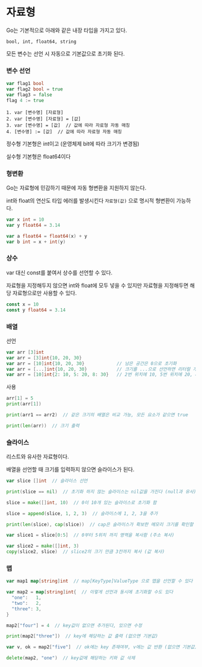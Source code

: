 # 자료형
Go는 기본적으로 아래와 같은 내장 타입을 가지고 있다.
```
bool, int, float64, string
```

모든 변수는 선언 시 자동으로 기본값으로 초기화 된다.

### 변수 선언
```go
var flag1 bool
var flag2 bool = true
var flag3 = false
flag 4 := true
```
```
1. var [변수명] [자료형]
2. var [변수명] [자료형] = [값]
3. var [변수명] = [값]  // 값에 따라 자료형 자동 매칭
4. [변수명] := [값]  // 값에 따라 자료형 자동 매칭
```
정수형 기본형은 int이고 (운영체제 bit에 따라 크기가 변경됨)

실수형 기본형은 float64이다


### 형변환
Go는 자료형에 민감하기 때문에 자동 형변환을 지원하지 않는다.

int와 float의 연산도 타입 에러를 발생시킨다 `자료형(값)` 으로 명시적 형변환이 가능하다.

```go
var x int = 10
var y float64 = 3.14

var a float64 = float64(x) + y
var b int = x + int(y)
```

### 상수
var 대신 const를 붙여서 상수를 선언할 수 있다.

자료형을 지정해두지 않으면 int와 float에 모두 넣을 수 있지만 자료형을 지정해두면 해당 자료형으로만 사용할 수 있다.
```go
const x = 10
const y float64 = 3.14
```

### 배열
선언
```go
var arr [3]int
var arr = [3]int{10, 20, 30}
var arr = [10]int{10, 20, 30}            // 남은 공간은 0으로 초기화
var arr = [...]int{10, 20, 30}           // 크기를 ...으로 선언하면 리터럴 개수에 따라 자동으로 3칸이 됨
var arr = [10]int{2: 10, 5: 20, 8: 30}   // 2번 위치에 10, 5번 위치에 20, 8번 위치에 30으로 초기화
```

사용
```go
arr[1] = 5
print(arr[1])

print(arr1 == arr2)  // 같은 크기의 배열은 비교 가능, 모든 요소가 같으면 true

print(len(arr))  // 크기 출력
```

### 슬라이스
리스트와 유사한 자료형이다.

배열을 선언할 때 크기를 입력하지 않으면 슬라이스가 된다.
```go
var slice []int  // 슬라이스 선언

print(slice == nil)  // 초기화 하지 않는 슬라이스는 nil값을 가진다 (null과 유사), 또한 슬라이스 끼리 비교는 불가능하다

slice = make([]int, 10)  // 0이 10개 있는 슬라이스로 초기화 함

slice = append(slice, 1, 2, 3)  // 슬라이스에 1, 2, 3을 추가

print(len(slice), cap(slice))  // cap은 슬라이스가 확보한 메모리 크기를 확인할 수 있다

var slice1 = slice[0:5]  // 0부터 5위치 까지 영역을 복사함 (주소 복사)

var slice2 = make([]int, 3)
copy(slice2, slice)  // slice2의 크기 만큼 3칸까지 복사 (값 복사)
```

### 맵
```go
var map1 map[string]int  // map[KeyType]ValueType 으로 맵을 선언할 수 있다

var map2 = map[string]int{  // 이렇게 선언과 동시에 초기화할 수도 있다
  "one":   1,
  "two":   2,
  "three": 3,
}

map2["four"] = 4  // key값이 없으면 추가된다, 있으면 수정

print(map2["three"])  // key에 해당하는 값 출력 (없으면 기본값)

var v, ok = map2["five"]  // ok에는 key 존재여부, v에는 값 반환 (없으면 기본값)

delete(map2, "one")  // key값에 해당하는 키와 값 삭제
```
